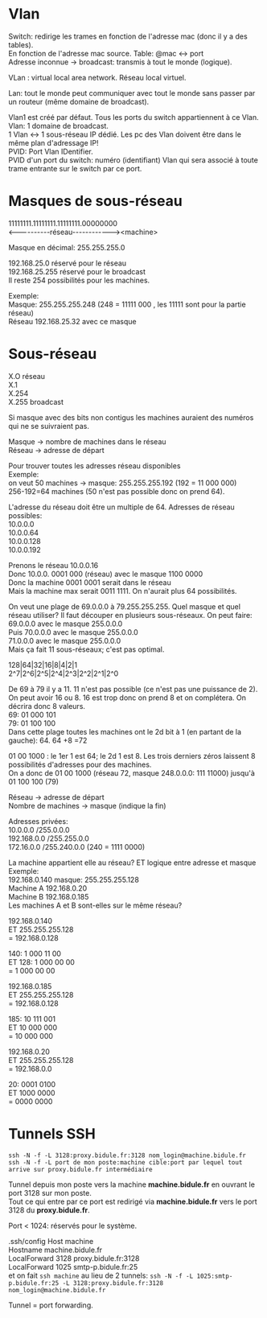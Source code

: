 # Vlan

Switch: redirige les trames en fonction de l'adresse mac (donc il y a des tables).  
En fonction de l'adresse mac source. Table: @mac <-> port  
Adresse inconnue -> broadcast: transmis à tout le monde (logique).  

VLan : virtual local area network. Réseau local virtuel.

Lan: tout le monde peut communiquer avec tout le monde sans passer par un routeur (même domaine de broadcast).

Vlan1 est créé par défaut. Tous les ports du switch appartiennent à ce Vlan.  
Vlan: 1 domaine de broadcast.  
1 Vlan <-> 1 sous-réseau IP dédié. Les pc des Vlan doivent être dans le même plan d'adressage IP!  
PVID: Port Vlan IDentifier.  
PVID d'un port du switch: numéro (identifiant) Vlan qui sera associé à toute trame entrante sur le switch par ce port.

# Masques de sous-réseau

11111111.11111111.11111111.00000000  
\<----------réseau------------\>\<machine\>
  
Masque en décimal: 255.255.255.0  
  
192.168.25.0 réservé pour le réseau  
192.168.25.255 réservé pour le broadcast  
Il reste 254 possibilités pour les machines.  
  
Exemple:  
Masque: 255.255.255.248 (248 = 11111 000 , les 11111 sont pour la partie réseau)  
Réseau 192.168.25.32 avec ce masque
  
# Sous-réseau

X.O réseau  
X.1  
X.254  
X.255 broadcast
	
Si masque avec des bits non contigus les machines auraient des numéros qui ne se suivraient pas.
	
Masque -> nombre de machines dans le réseau  
Réseau -> adresse de départ
	
Pour trouver toutes les adresses réseau disponibles  
Exemple:   
on veut 50 machines -> masque: 255.255.255.192 (192 = 11 000 000)  
256-192=64 machines (50 n'est pas possible donc on prend 64).
	
L'adresse du réseau doit être un multiple de 64. Adresses de réseau possibles:  
10.0.0.0  
10.0.0.64  
10.0.0.128  
10.0.0.192  
	
Prenons le réseau 10.0.0.16  
Donc 10.0.0. 0001 000 (réseau) avec le masque 1100 0000  
Donc la machine 0001 0001 serait dans le réseau  
Mais la machine max serait 0011 1111. On n'aurait plus 64 possibilités.
	
On veut une plage de 69.0.0.0 à 79.255.255.255. Quel masque et quel réseau utiliser? Il faut découper en plusieurs sous-réseaux. On peut faire:  
69.0.0.0 avec le masque 255.0.0.0  
Puis 70.0.0.0 avec le masque 255.0.0.0  
71.0.0.0 avec le masque 255.0.0.0  
Mais ça fait 11 sous-réseaux; c'est pas optimal.
	
128|64|32|16|8|4|2|1  
2^7|2^6|2^5|2^4|2^3|2^2|2^1|2^0  
	
De 69 à 79 il y a 11. 11 n'est pas possible (ce n'est pas une puissance de 2). On peut avoir 16 ou 8. 16 est trop donc on prend 8 et on complétera. On décrira donc 8 valeurs.  
69: 01 000 101  
79: 01 100 100  
Dans cette plage toutes les machines ont le 2d bit à 1 (en partant de la gauche): 64. 64 +8 =72  
	
01 00 1000 : le 1er 1 est 64; le 2d 1 est 8. Les trois derniers zéros laissent 8 possibilités d'adresses pour des machines.  
On a donc de 01 00 1000 (réseau 72, masque 248.0.0.0: 111 11000) jusqu'à 01 100 100 (79)  
	
Réseau -> adresse de départ  
Nombre de machines -> masque (indique la fin)  
	
Adresses privées:  
10.0.0.0 /255.0.0.0  
192.168.0.0 /255.255.0.0  
172.16.0.0 /255.240.0.0 (240 = 1111 0000)
	
La machine appartient elle au réseau? ET logique entre adresse et masque  
Exemple:  
192.168.0.140  masque: 255.255.255.128  
Machine A 192.168.0.20  
Machine B 192.168.0.185   
Les machines A et B sont-elles sur le même réseau?  

192.168.0.140  
ET 255.255.255.128    
= 192.168.0.128  

140: 1 000 11 00    
ET 128: 1 000 00 00    
= 1 000 00 00  

192.168.0.185    
ET 255.255.255.128    
= 192.168.0.128  

185: 10 111 001    
ET     10 000 000    
= 10 000 000  

192.168.0.20    
ET 255.255.255.128    
= 192.168.0.0  

20: 0001 0100    
ET 1000 0000    
= 0000 0000    
	
# Tunnels SSH

`ssh -N -f -L 3128:proxy.bidule.fr:3128 nom_login@machine.bidule.fr`  
`ssh -N -f -L port de mon poste:machine cible:port par lequel tout arrive sur proxy.bidule.fr intermédiaire`

Tunnel depuis mon poste vers la machine **machine.bidule.fr** en ouvrant le port 3128 sur mon poste.  
Tout ce qui entre par ce port est redirigé via **machine.bidule.fr** vers le port 3128 du **proxy.bidule.fr**.

Port < 1024: réservés pour le système.

.ssh/config 
    Host machine  
      Hostname machine.bidule.fr  
      LocalForward 3128 proxy.bidule.fr:3128  
      LocalForward 1025 smtp-p.bidule.fr:25  
et on fait `ssh machine` au lieu de 2 tunnels: `ssh -N -f -L 1025:smtp-p.bidule.fr:25 -L 3128:proxy.bidule.fr:3128 nom_login@machine.bidule.fr`

Tunnel = port forwarding.

